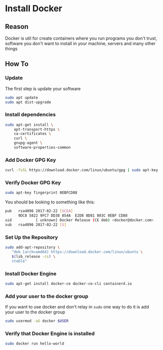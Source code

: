 # Install Docker

## Reason

Docker is util for create containers where you run programs you don't trust, software you don't want to install in your machine, servers and many other things

## How To

### Update

The first step is update your software

```bash
sudo apt update
sudo apt dist-upgrade
```

### Install dependencies

```bash
sudo apt-get install \
    apt-transport-https \
    ca-certificates \
    curl \
    gnupg-agent \
    software-properties-common
```

### Add Docker GPG Key

```bash
curl -fsSL https://download.docker.com/linux/ubuntu/gpg | sudo apt-key add -
```

### Verify Docker GPG Key

```bash
sudo apt-key fingerprint 0EBFCD88
```

You should be looking to something like this:

```bash
pub   rsa4096 2017-02-22 [SCEA]
      9DC8 5822 9FC7 DD38 854A  E2D8 8D81 803C 0EBF CD88
uid           [ unknown] Docker Release (CE deb) <docker@docker.com>
sub   rsa4096 2017-02-22 [S]
```

### Set Up the Repository

```bash
sudo add-apt-repository \
   "deb [arch=amd64] https://download.docker.com/linux/ubuntu \
   $(lsb_release -cs) \
   stable"
```

### Install Docker Engine

```bash
sudo apt-get install docker-ce docker-ce-cli containerd.io
```

### Add your user to the docker group

If you want to use docker and don't relay in `sudo` one way to do it is add your user to the docker group

```bash
sudo usermod -aG docker $USER
```


### Verify that Docker Engine is installed

```bash
sudo docker run hello-world
```
